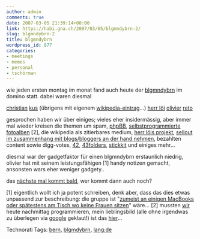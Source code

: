 ```yaml
---
author: admin
comments: true
date: 2007-03-05 21:39:14+00:00
link: https://habi.gna.ch/2007/03/05/blgmndybrn-2/
slug: blgmndybrn-2
title: blgmndybrn
wordpress_id: 877
categories:
- meetings
- memes
- personal
- tschörman
---
```


wie jeden ersten montag im monat fand auch heute der [blgmndybrn](https://leumund.ch/v3/comments/blgmndybrn-heute-abend/) im domino statt.
dabei waren diesmal

[christian](https://hymnos.existenz.ch/)
[kus](http://starfrosch.ch/) (übrigens mit eigenem [wikipedia-eintrag](https://de.wikipedia.org/wiki/Starfrosch)...)
[herr löi](https://leumund.ch/)
[olivier](http://olivier.oswald.name/)
[reto](http://hugi.to/blog/)

gesprochen haben wir über einiges; vieles eher insidermässig, aber immer mal wieder kreisen die themen um spam, [phpBB](https://de.wikipedia.org/wiki/PhpBB), [selbstprogrammierte fotoalben](http://n.ethz.ch/student/hadavid/album/) [2], die wikipedia als zitierbares medium, [herr löis projekt](https://leumund.ch/v3/comments/feedframe-protoa-by-der-leumundch/), [sellout im zusammenhang mit blogs/bloggers an der hand nehmen](https://pieceoplastic.com/index.php/2818/blogcampswitzerland-ein-wolf-im-schafspelz/), bezahlten content sowie digg-votes, [42](http://www.google.ch/search?hl=de&sa=X&oi=spell&resnum=0&ct=result&cd=1&q=the+answer+to+life,+the+universe+and+everything&spell=1), [43folders](http://www.43folders.com/), [stickkit](http://stikkit.com/) und einiges mehr...

diesmal war der gadgetfaktor für einen blgmndybrn erstaunlich niedrig, olivier hat mit seinem leistungsfähigen [1] handy notizen gemacht, ansonsten wars eher weniger gadgety..

das [nächste mal kommt bald](http://upcoming.org/event/145464/), wer kommt dann auch noch?

[1] eigentlich wollt ich ja potent schreiben, denk aber, dass das dies etwas unpassend zur beschreibung: die gruppe ist "[zumeist an einigen MacBooks oder spätestens am Tisch wo keine Frauen sitzen](https://leumund.ch/v3/comments/blgmndybrn-heute-abend/)" wäre...
[2] mussten [wir](http://n.ethz.ch/student/hadavid/) heute nachmittag programmieren, mein lieblingsbild (alle ohne irgendwas zu überlegen via [google](http://images.google.com/images?q=herbst&ie=UTF-8&oe=UTF-8) geklaut!) ist das [hier](http://n.ethz.ch/student/hadavid/album/index.php?album=herbst&biud=Rezeption.jpg)...



Technorati Tags: [bern](http://www.technorati.com/tag/bern), [blgmdybrn](http://www.technorati.com/tag/blgmdybrn), [lang:de](http://www.technorati.com/tag/lang:de)
